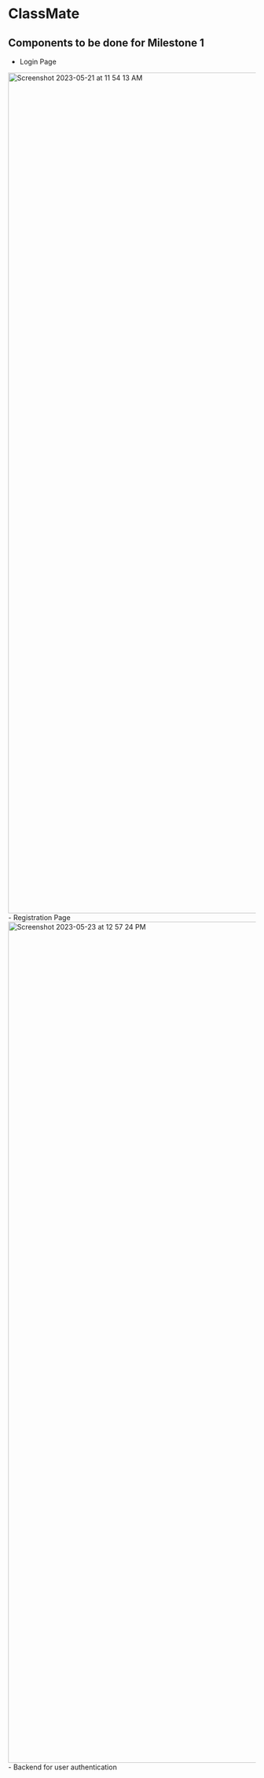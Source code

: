 # ClassMate
## Components to be done for Milestone 1
- Login Page
<img width="1709" alt="Screenshot 2023-05-21 at 11 54 13 AM" src="https://github.com/Ryan-loves-movies/ClassMate/assets/61112961/6bd2e7a3-e151-4310-915d-81e9eac210c0">
- Registration Page
<img width="1710" alt="Screenshot 2023-05-23 at 12 57 24 PM" src="https://github.com/Ryan-loves-movies/ClassMate/assets/61112961/a42cd29f-9552-4f9a-94ad-3737aeff5867">
- Backend for user authentication

